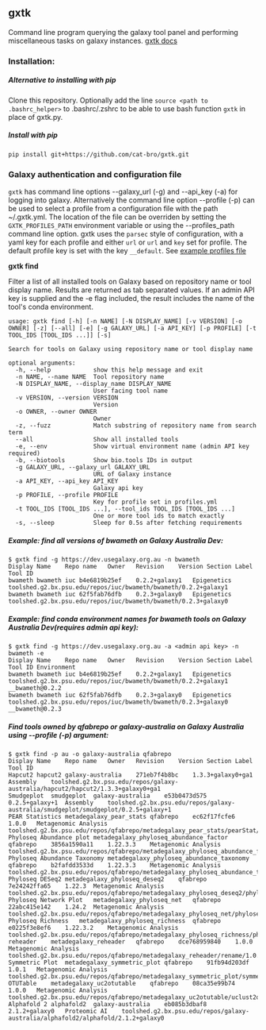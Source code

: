 ## gxtk
Command line program querying the galaxy tool panel and performing miscellaneous tasks on galaxy instances.
[gxtk docs](https://gxtk.readthedocs.io/en/latest/gxtk.html#)

### Installation:

##### Alternative to installing with pip

Clone this repository.  Optionally add the line `source <path to .bashrc_helper>` to .bashrc/.zshrc to be able to use bash function `gxtk` in place of gxtk.py.

##### Install with pip

`pip install git+https://github.com/cat-bro/gxtk.git`

### Galaxy authentication and configuration file

`gxtk` has command line options --galaxy_url (-g) and --api_key (-a) for logging into galaxy. 
Alternatively the command line option --profile (-p) can be used to select a profile from 
a configuration file with the path ~/.gxtk.yml. The location of the file can be overriden
by setting the `GXTK_PROFILES_PATH` environment variable or using the --profiles_path
command line option.  gxtk uses the `parsec` style of configuration, with a yaml key
for each profile and either `url` or `url` and `key` set for profile.  The default profile
key is set with the key `__default`.
See [example profiles file](.gxtk.yml.sample)

**gxtk find**

Filter a list of all installed tools on Galaxy based on repository name or tool display name.  Results are returned as
tab separated values.  If an admin API key is supplied and the -e flag included, the result includes the name of the
tool's conda environment.

```
usage: gxtk find [-h] [-n NAME] [-N DISPLAY_NAME] [-v VERSION] [-o OWNER] [-z] [--all] [-e] [-g GALAXY_URL] [-a API_KEY] [-p PROFILE] [-t TOOL_IDS [TOOL_IDS ...]] [-s]

Search for tools on Galaxy using repository name or tool display name

optional arguments:
  -h, --help            show this help message and exit
  -n NAME, --name NAME  Tool repository name
  -N DISPLAY_NAME, --display_name DISPLAY_NAME
                        User facing tool name
  -v VERSION, --version VERSION
                        Version
  -o OWNER, --owner OWNER
                        Owner
  -z, --fuzz            Match substring of repository name from search term
  --all                 Show all installed tools
  -e, --env             Show virtual environment name (admin API key required)
  -b, --biotools        Show bio.tools IDs in output
  -g GALAXY_URL, --galaxy_url GALAXY_URL
                        URL of Galaxy instance
  -a API_KEY, --api_key API_KEY
                        Galaxy api key
  -p PROFILE, --profile PROFILE
                        Key for profile set in profiles.yml
  -t TOOL_IDS [TOOL_IDS ...], --tool_ids TOOL_IDS [TOOL_IDS ...]
                        One or more tool ids to match exactly
  -s, --sleep           Sleep for 0.5s after fetching requirements
```

##### Example: find all versions of bwameth on Galaxy Australia Dev:
```
$ gxtk find -g https://dev.usegalaxy.org.au -n bwameth
Display Name	Repo name	Owner	Revision	Version	Section Label	Tool ID
bwameth	bwameth	iuc	b4e6819b25ef	0.2.2+galaxy1	Epigenetics	toolshed.g2.bx.psu.edu/repos/iuc/bwameth/bwameth/0.2.2+galaxy1
bwameth	bwameth	iuc	62f5fab76dfb	0.2.3+galaxy0	Epigenetics	toolshed.g2.bx.psu.edu/repos/iuc/bwameth/bwameth/0.2.3+galaxy0
```

##### Example: find conda environment names for bwameth tools on Galaxy Australia Dev(requires admin api key):
```
$ gxtk find -g https://dev.usegalaxy.org.au -a <admin api key> -n bwameth -e
Display Name	Repo name	Owner	Revision	Version	Section Label	Tool ID	Environment
bwameth	bwameth	iuc	b4e6819b25ef	0.2.2+galaxy1	Epigenetics	toolshed.g2.bx.psu.edu/repos/iuc/bwameth/bwameth/0.2.2+galaxy1	__bwameth@0.2.2
bwameth	bwameth	iuc	62f5fab76dfb	0.2.3+galaxy0	Epigenetics	toolshed.g2.bx.psu.edu/repos/iuc/bwameth/bwameth/0.2.3+galaxy0	__bwameth@0.2.3
```

##### Find tools owned by qfabrepo or galaxy-australia on Galaxy Australia using --profile (-p) argument:
```
$ gxtk find -p au -o galaxy-australia qfabrepo
Display Name	Repo name	Owner	Revision	Version	Section Label	Tool ID
Hapcut2	hapcut2	galaxy-australia	271eb7f4b8bc	1.3.3+galaxy0+ga1	Assembly	toolshed.g2.bx.psu.edu/repos/galaxy-australia/hapcut2/hapcut2/1.3.3+galaxy0+ga1
Smudgeplot	smudgeplot	galaxy-australia	e53b0473d575	0.2.5+galaxy+1	Assembly	toolshed.g2.bx.psu.edu/repos/galaxy-australia/smudgeplot/smudgeplot/0.2.5+galaxy+1
PEAR Statistics	metadegalaxy_pear_stats	qfabrepo	ec62f17fcfe6	1.0.0	Metagenomic Analysis	toolshed.g2.bx.psu.edu/repos/qfabrepo/metadegalaxy_pear_stats/pearStat/1.0.0
Phyloseq Abundance plot	metadegalaxy_phyloseq_abundance_factor	qfabrepo	3856a1590a11	1.22.3.3	Metagenomic Analysis	toolshed.g2.bx.psu.edu/repos/qfabrepo/metadegalaxy_phyloseq_abundance_factor/phyloseq_abundance/1.22.3.3
Phyloseq Abundance Taxonomy	metadegalaxy_phyloseq_abundance_taxonomy	qfabrepo	b2fafdd3533d	1.22.3.3	Metagenomic Analysis	toolshed.g2.bx.psu.edu/repos/qfabrepo/metadegalaxy_phyloseq_abundance_taxonomy/phyloseq_taxonomy/1.22.3.3
Phyloseq DESeq2	metadegalaxy_phyloseq_deseq2	qfabrepo	7e24242ffa65	1.22.3	Metagenomic Analysis	toolshed.g2.bx.psu.edu/repos/qfabrepo/metadegalaxy_phyloseq_deseq2/phyloseq_DESeq2/1.22.3
Phyloseq Network Plot	metadegalaxy_phyloseq_net	qfabrepo	22abc415e142	1.24.2	Metagenomic Analysis	toolshed.g2.bx.psu.edu/repos/qfabrepo/metadegalaxy_phyloseq_net/phyloseq_net/1.24.2
Phyloseq Richness	metadegalaxy_phyloseq_richness	qfabrepo	e0225f3e8ef6	1.22.3.2	Metagenomic Analysis	toolshed.g2.bx.psu.edu/repos/qfabrepo/metadegalaxy_phyloseq_richness/phyloseq_richness/1.22.3.2
reheader	metadegalaxy_reheader	qfabrepo	dce768959840	1.0.0	Metagenomic Analysis	toolshed.g2.bx.psu.edu/repos/qfabrepo/metadegalaxy_reheader/rename/1.0.0
Symmetric Plot	metadegalaxy_symmetric_plot	qfabrepo	91fb94d203df	1.0.1	Metagenomic Analysis	toolshed.g2.bx.psu.edu/repos/qfabrepo/metadegalaxy_symmetric_plot/symmetricPlot/1.0.1
OTUTable	metadegalaxy_uc2otutable	qfabrepo	08ca35e99b74	1.0.0	Metagenomic Analysis	toolshed.g2.bx.psu.edu/repos/qfabrepo/metadegalaxy_uc2otutable/uclust2otutable/1.0.0
Alphafold 2	alphafold2	galaxy-australia	eb085b3dbaf8	2.1.2+galaxy0	Proteomic AI	toolshed.g2.bx.psu.edu/repos/galaxy-australia/alphafold2/alphafold/2.1.2+galaxy0
```